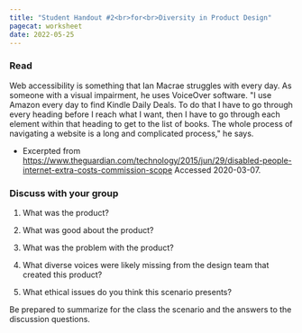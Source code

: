 ```yaml
---
title: "Student Handout #2<br>for<br>Diversity in Product Design"
pagecat: worksheet 
date: 2022-05-25
---
```


### Read

Web accessibility is something that Ian Macrae struggles with every day. As
someone with a visual impairment, he uses VoiceOver software. "I use Amazon
every day to find Kindle Daily Deals. To do that I have to go through every
heading before I reach what I want, then I have to go through each element
within that heading to get to the list of books. The whole process of navigating
a website is a long and complicated process," he says.

* Excerpted from <https://www.theguardian.com/technology/2015/jun/29/disabled-people-internet-extra-costs-commission-scope>   Accessed 2020-03-07.

### Discuss with your group

1. What was the product?
2. What was good about the product?
3. What was the problem with the product?
4. What diverse voices were likely missing from the design team that created this product?

5. What ethical issues do you think this scenario presents?

<!-- Violate a virtue (based on virtue ethics) -->
<!-- Violate a rule for a company or society (based on deontology ethical framework) -->
<!-- Not the best for the most number of people (based on utilitarianism ethical framework) -->

Be prepared to summarize for the class the scenario and the answers to the discussion questions.


